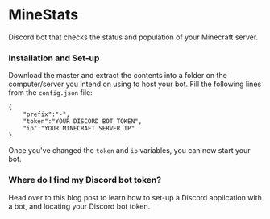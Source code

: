 # MineStats
Discord bot that checks the status and population of your Minecraft server.

### Installation and Set-up
Download the master and extract the contents into a folder on the computer/server you intend on using to host your bot.
Fill the following lines from the `config.json` file:
```
{
    "prefix":"-",
    "token":"YOUR DISCORD BOT TOKEN",
    "ip":"YOUR MINECRAFT SERVER IP"
}
```
Once you've changed the `token` and `ip` variables, you can now start your bot.

### Where do I find my Discord bot token?
Head over to this blog post to learn how to set-up a Discord application with a bot, and locating your Discord bot token.
